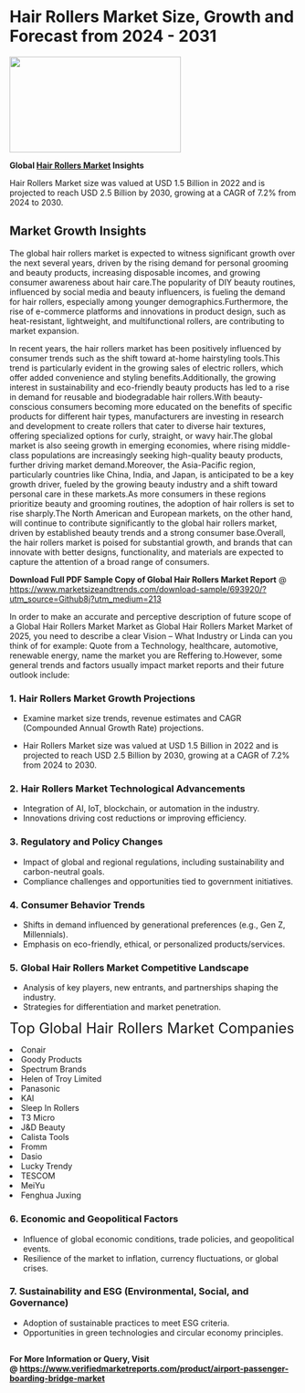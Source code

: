 <H1>Hair Rollers Market Size, Growth and Forecast from 2024 - 2031</H1><img class="aligncenter size-medium wp-image-584254" src="https://thirdeyenews.in/wp-content/uploads/2024/09/Global-Market-Research-300x168.jpeg" alt="" width="300" height="168" /><p><strong>Global&nbsp;<a href="https://www.marketsizeandtrends.com/download-sample/693920/?utm_source=Github8j?utm_medium=213">Hair Rollers Market</a> Insights</strong></p><p>Hair Rollers Market size was valued at USD 1.5 Billion in 2022 and is projected to reach USD 2.5 Billion by 2030, growing at a CAGR of 7.2% from 2024 to 2030.</p><p><h2>Market Growth Insights</h2> <p>The global hair rollers market is expected to witness significant growth over the next several years, driven by the rising demand for personal grooming and beauty products, increasing disposable incomes, and growing consumer awareness about hair care.The popularity of DIY beauty routines, influenced by social media and beauty influencers, is fueling the demand for hair rollers, especially among younger demographics.Furthermore, the rise of e-commerce platforms and innovations in product design, such as heat-resistant, lightweight, and multifunctional rollers, are contributing to market expansion.</p> <p>In recent years, the hair rollers market has been positively influenced by consumer trends such as the shift toward at-home hairstyling tools.This trend is particularly evident in the growing sales of electric rollers, which offer added convenience and styling benefits.Additionally, the growing interest in sustainability and eco-friendly beauty products has led to a rise in demand for reusable and biodegradable hair rollers.With beauty-conscious consumers becoming more educated on the benefits of specific products for different hair types, manufacturers are investing in research and development to create rollers that cater to diverse hair textures, offering specialized options for curly, straight, or wavy hair.The global market is also seeing growth in emerging economies, where rising middle-class populations are increasingly seeking high-quality beauty products, further driving market demand.Moreover, the Asia-Pacific region, particularly countries like China, India, and Japan, is anticipated to be a key growth driver, fueled by the growing beauty industry and a shift toward personal care in these markets.As more consumers in these regions prioritize beauty and grooming routines, the adoption of hair rollers is set to rise sharply.The North American and European markets, on the other hand, will continue to contribute significantly to the global hair rollers market, driven by established beauty trends and a strong consumer base.Overall, the hair rollers market is poised for substantial growth, and brands that can innovate with better designs, functionality, and materials are expected to capture the attention of a broad range of consumers.<p><span class=""><strong>Download Full PDF Sample Copy of Global Hair Rollers Market Report</strong> @ <a href="https://www.marketsizeandtrends.com/download-sample/693920/?utm_source=Github8j?utm_medium=213" target="_blank">https://www.marketsizeandtrends.com/download-sample/693920/?utm_source=Github8j?utm_medium=213</a></span></p><p>In order to make an accurate and perceptive description of future scope of a Global&nbsp;Hair Rollers Market Market as Global&nbsp;Hair Rollers Market Market of 2025, you need to describe a clear Vision &ndash; What Industry or Linda can you think of for example: Quote from a Technology, healthcare, automotive, renewable energy, name the market you are Reffering to.However, some general trends and factors usually impact market reports and their future outlook include:</p><h3>1.&nbsp;<strong>Hair Rollers Market Growth Projections</strong></h3><ul><li>Examine market size trends, revenue estimates and CAGR (Compounded Annual Growth Rate) projections.</li><li><p>Hair Rollers Market size was valued at USD 1.5 Billion in 2022 and is projected to reach USD 2.5 Billion by 2030, growing at a CAGR of 7.2% from 2024 to 2030.</p></li></ul><h3>2.&nbsp;<strong>Hair Rollers Market Technological Advancements</strong></h3><ul><li>Integration of AI, IoT, blockchain, or automation in the industry.</li><li>Innovations driving cost reductions or improving efficiency.</li></ul><h3>3.&nbsp;<strong>Regulatory and Policy Changes</strong></h3><ul><li>Impact of global and regional regulations, including sustainability and carbon-neutral goals.</li><li>Compliance challenges and opportunities tied to government initiatives.</li></ul><h3>4.&nbsp;<strong>Consumer Behavior Trends</strong></h3><ul><li>Shifts in demand influenced by generational preferences (e.g., Gen Z, Millennials).</li><li>Emphasis on eco-friendly, ethical, or personalized products/services.</li></ul><h3>5.&nbsp;<strong>Global Hair Rollers Market Competitive Landscape</strong></h3><ul><li>Analysis of key players, new entrants, and partnerships shaping the industry.</li><li>Strategies for differentiation and market penetration.</li></ul><p data-pm-slice="1 1 []"><span style="color: inherit; font-family: inherit; font-size: 25px;">Top Global Hair Rollers Market Companies</span></p><div class="" data-test-id=""><p><li> Conair</li><li> Goody Products</li><li> Spectrum Brands</li><li> Helen of Troy Limited</li><li> Panasonic</li><li> KAI</li><li> Sleep In Rollers</li><li> T3 Micro</li><li> J&D Beauty</li><li> Calista Tools</li><li> Fromm</li><li> Dasio</li><li> Lucky Trendy</li><li> TESCOM</li><li> MeiYu</li><li> Fenghua Juxing</li></p></div><h3>6.&nbsp;<strong>Economic and Geopolitical Factors</strong></h3><ul><li>Influence of global economic conditions, trade policies, and geopolitical events.</li><li>Resilience of the market to inflation, currency fluctuations, or global crises.</li></ul><h3>7.&nbsp;<strong>Sustainability and ESG (Environmental, Social, and Governance)</strong></h3><ul><li>Adoption of sustainable practices to meet ESG criteria.</li><li>Opportunities in green technologies and circular economy principles.</li></ul><h2><strong style="font-size: 14px;">For More Information or Query, Visit @&nbsp;</strong><a style="background-color: #ffffff; font-size: 14px;" href="https://www.marketsizeandtrends.com/report/hair-rollers-market/" target="_blank">https://www.verifiedmarketreports.com/product/airport-passenger-boarding-bridge-market</a></h2>